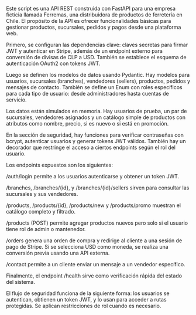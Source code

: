 Este script es una API REST construida con FastAPI para una empresa ficticia llamada Ferremas, una distribuidora de productos de ferretería en Chile. El propósito de la API es ofrecer funcionalidades básicas para gestionar productos, sucursales, pedidos y pagos desde una plataforma web.

Primero, se configuran las dependencias clave: claves secretas para firmar JWT y autenticar en Stripe, además de un endpoint externo para conversión de divisas de CLP a USD. También se establece el esquema de autenticación OAuth2 con tokens JWT.

Luego se definen los modelos de datos usando Pydantic. Hay modelos para usuarios, sucursales (branches), vendedores (sellers), productos, pedidos y mensajes de contacto. También se define un Enum con roles específicos para cada tipo de usuario: desde administradores hasta cuentas de servicio.

Los datos están simulados en memoria. Hay usuarios de prueba, un par de sucursales, vendedores asignados y un catálogo simple de productos con atributos como nombre, precio, si es nuevo o si está en promoción.

En la sección de seguridad, hay funciones para verificar contraseñas con bcrypt, autenticar usuarios y generar tokens JWT válidos. También hay un decorador que restringe el acceso a ciertos endpoints según el rol del usuario.

Los endpoints expuestos son los siguientes:

/auth/login permite a los usuarios autenticarse y obtener un token JWT.

/branches, /branches/{id}, y /branches/{id}/sellers sirven para consultar las sucursales y sus vendedores.

/products, /products/{id}, /products/new y /products/promo muestran el catálogo completo y filtrado.

/products (POST) permite agregar productos nuevos pero solo si el usuario tiene rol de admin o mantenedor.

/orders genera una orden de compra y redirige al cliente a una sesión de pago de Stripe. Si se selecciona USD como moneda, se realiza una conversión previa usando una API externa.

/contact permite a un cliente enviar un mensaje a un vendedor específico.

Finalmente, el endpoint /health sirve como verificación rápida del estado del sistema.

El flujo de seguridad funciona de la siguiente forma: los usuarios se autentican, obtienen un token JWT, y lo usan para acceder a rutas protegidas. Se aplican restricciones de rol cuando es necesario.
